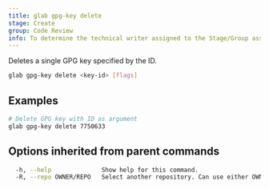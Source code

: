 ```yaml
---
title: glab gpg-key delete
stage: Create
group: Code Review
info: To determine the technical writer assigned to the Stage/Group associated with this page, see https://about.gitlab.com/handbook/product/ux/technical-writing/#assignments
---
```


<!--
This documentation is auto generated by a script.
Please do not edit this file directly. Run `make gen-docs` instead.
-->

Deletes a single GPG key specified by the ID.

```bash twoslash title="Terminal"
glab gpg-key delete <key-id> [flags]
```

## Examples

```bash twoslash title="Terminal"
# Delete GPG key with ID as argument
glab gpg-key delete 7750633
```

## Options inherited from parent commands

```bash twoslash title="Terminal"
  -h, --help              Show help for this command.
  -R, --repo OWNER/REPO   Select another repository. Can use either OWNER/REPO or `GROUP/NAMESPACE/REPO` format. Also accepts full URL or Git URL.
```
